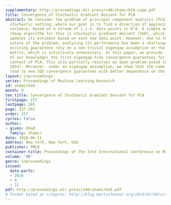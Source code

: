 ```yaml
---
supplementary: http://proceedings.mlr.press/v48/shamirb16-supp.pdf
title: Convergence of Stochastic Gradient Descent for PCA
abstract: We consider the problem of principal component analysis (PCA) in a streaming
  stochastic setting, where our goal is to find a direction of approximate maximal
  variance, based on a stream of i.i.d. data points in R^d. A simple and computationally
  cheap algorithm for this is stochastic gradient descent (SGD), which incrementally
  updates its estimate based on each new data point. However, due to the non-convex
  nature of the problem, analyzing its performance has been a challenge. In particular,
  existing guarantees rely on a non-trivial eigengap assumption on the covariance
  matrix, which is intuitively unnecessary. In this paper, we provide (to the best
  of our knowledge) the first eigengap-free convergence guarantees for SGD in the
  context of PCA. This also partially resolves an open problem posed in (Hardt & Price,
  2014). Moreover, under an eigengap assumption, we show that the same techniques
  lead to new SGD convergence guarantees with better dependence on the eigengap.
layout: inproceedings
series: Proceedings of Machine Learning Research
id: shamirb16
month: 0
tex_title: Convergence of Stochastic Gradient Descent for PCA
firstpage: 257
lastpage: 265
page: 257-265
order: 257
cycles: false
author:
- given: Ohad
  family: Shamir
date: 2016-06-11
address: New York, New York, USA
publisher: PMLR
container-title: Proceedings of The 33rd International Conference on Machine Learning
volume: '48'
genre: inproceedings
issued:
  date-parts:
  - 2016
  - 6
  - 11
pdf: http://proceedings.mlr.press/v48/shamirb16.pdf
# Format based on citeproc: http://blog.martinfenner.org/2013/07/30/citeproc-yaml-for-bibliographies/
---
```

